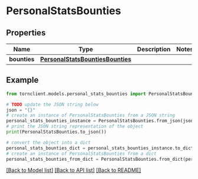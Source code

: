# PersonalStatsBounties


## Properties

Name | Type | Description | Notes
------------ | ------------- | ------------- | -------------
**bounties** | [**PersonalStatsBountiesBounties**](PersonalStatsBountiesBounties.md) |  | 

## Example

```python
from tornclient.models.personal_stats_bounties import PersonalStatsBounties

# TODO update the JSON string below
json = "{}"
# create an instance of PersonalStatsBounties from a JSON string
personal_stats_bounties_instance = PersonalStatsBounties.from_json(json)
# print the JSON string representation of the object
print(PersonalStatsBounties.to_json())

# convert the object into a dict
personal_stats_bounties_dict = personal_stats_bounties_instance.to_dict()
# create an instance of PersonalStatsBounties from a dict
personal_stats_bounties_from_dict = PersonalStatsBounties.from_dict(personal_stats_bounties_dict)
```
[[Back to Model list]](../README.md#documentation-for-models) [[Back to API list]](../README.md#documentation-for-api-endpoints) [[Back to README]](../README.md)


